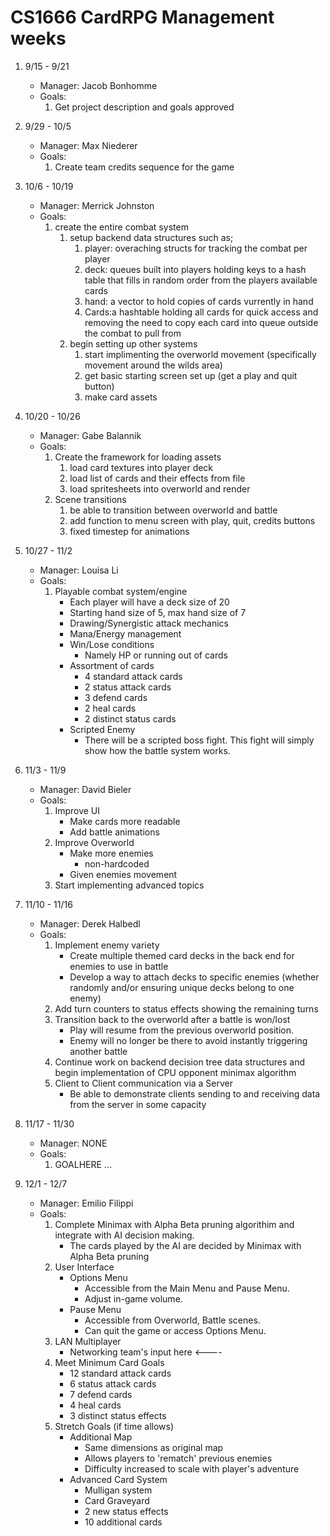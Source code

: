 # CS1666 CardRPG Management weeks

1. 9/15 - 9/21
	* Manager: Jacob Bonhomme
	* Goals:
		1. Get project description and goals approved
1. 9/29 - 10/5
	* Manager: Max Niederer
	* Goals:
		1. Create team credits sequence for the game
1. 10/6 - 10/19
	* Manager: Merrick Johnston
	* Goals:
		 1. create the entire combat system
		 	 1. setup backend data structures such as;
				 1. player: overaching structs for tracking the combat per player
				 1. deck: queues built into players holding keys to a hash table that fills in random order from the players 
					available cards
				 1. hand: a vector to hold copies of cards vurrently in hand
				 1. Cards:a hashtable holding all cards for quick access and removing the need to copy each card into queue outside
					the combat to pull from
			 1. begin setting up other systems
				 1. start implimenting the overworld movement (specifically movement around the wilds area)
				 1. get basic starting screen set up (get a play and quit button)
				 1. make card assets
	
1. 10/20 - 10/26
	* Manager: Gabe Balannik
	* Goals:
		1. Create the framework for loading assets
			1. load card textures into player deck
			2. load list of cards and their effects from file
			3. load spritesheets into overworld and render
		2. Scene transitions
			1. be able to transition between overworld and battle
			2. add function to menu screen with play, quit, credits buttons
			3. fixed timestep for animations
1. 10/27 - 11/2
	* Manager: Louisa Li
	* Goals:
		1. Playable combat system/engine
			- Each player will have a deck size of 20
			- Starting hand size of 5, max hand size of 7
			- Drawing/Synergistic attack mechanics
			- Mana/Energy management
			- Win/Lose conditions
				- Namely HP or running out of cards
			- Assortment of cards
				- 4 standard attack cards
				- 2 status attack cards
				- 3 defend cards
				- 2 heal cards
				- 2 distinct status cards
			- Scripted Enemy
				- There will be a scripted boss fight. This fight will simply show how the battle system works.


1. 11/3 - 11/9
	* Manager: David Bieler
	* Goals:
		1. Improve UI
			- Make cards more readable
			- Add battle animations
		2. Improve Overworld
			- Make more enemies
				- non-hardcoded
			- Given enemies movement
		3. Start implementing advanced topics
1. 11/10 - 11/16
	* Manager: Derek Halbedl
	* Goals:
		1. Implement enemy variety
			- Create multiple themed card decks in the back end for enemies to use in battle
			- Develop a way to attach decks to specific enemies (whether randomly and/or ensuring unique decks belong to one enemy)
		2. Add turn counters to status effects showing the remaining turns
		3. Transition back to the overworld after a battle is won/lost
			- Play will resume from the previous overworld position.
			- Enemy will no longer be there to avoid instantly triggering another battle
		4. Continue work on backend decision tree data structures and begin implementation of CPU opponent minimax algorithm
		5. Client to Client communication via a Server
			- Be able to demonstrate clients sending to and receiving data from the server in some capacity
		
1. 11/17 - 11/30
	* Manager: NONE
	* Goals:
		1. GOALHERE
		...
1. 12/1 - 12/7
	* Manager: Emilio Filippi
	* Goals:
		1. Complete Minimax with Alpha Beta pruning algorithim and integrate with AI decision making.
			- The cards played by the AI are decided by Minimax with Alpha Beta pruning 
		2. User Interface
			- Options Menu
				- Accessible from the Main Menu and Pause Menu.
				- Adjust in-game volume.
			- Pause Menu
				- Accessible from Overworld, Battle scenes.
				- Can quit the game or access Options Menu.
		3. LAN Multiplayer
			- Networking team's input here <----
		4. Meet Minimum Card Goals 
			- 12 standard attack cards
			- 6 status attack cards
			- 7 defend cards
			- 4 heal cards
			- 3 distinct status effects
		5. Stretch Goals (if time allows)
			- Additional Map
				- Same dimensions as original map
				- Allows players to 'rematch' previous enemies
				- Difficulty increased to scale with player's adventure
			- Advanced Card System
				- Mulligan system
				- Card Graveyard
				- 2 new status effects
				- 10 additional cards


